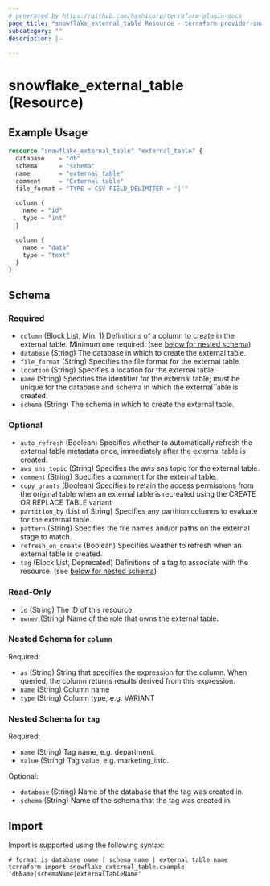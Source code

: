 ```yaml
---
# generated by https://github.com/hashicorp/terraform-plugin-docs
page_title: "snowflake_external_table Resource - terraform-provider-snowflake"
subcategory: ""
description: |-
  
---
```


# snowflake_external_table (Resource)



## Example Usage

```terraform
resource "snowflake_external_table" "external_table" {
  database    = "db"
  schema      = "schema"
  name        = "external_table"
  comment     = "External table"
  file_format = "TYPE = CSV FIELD_DELIMITER = '|'"

  column {
    name = "id"
    type = "int"
  }

  column {
    name = "data"
    type = "text"
  }
}
```

<!-- schema generated by tfplugindocs -->
## Schema

### Required

- `column` (Block List, Min: 1) Definitions of a column to create in the external table. Minimum one required. (see [below for nested schema](#nestedblock--column))
- `database` (String) The database in which to create the external table.
- `file_format` (String) Specifies the file format for the external table.
- `location` (String) Specifies a location for the external table.
- `name` (String) Specifies the identifier for the external table; must be unique for the database and schema in which the externalTable is created.
- `schema` (String) The schema in which to create the external table.

### Optional

- `auto_refresh` (Boolean) Specifies whether to automatically refresh the external table metadata once, immediately after the external table is created.
- `aws_sns_topic` (String) Specifies the aws sns topic for the external table.
- `comment` (String) Specifies a comment for the external table.
- `copy_grants` (Boolean) Specifies to retain the access permissions from the original table when an external table is recreated using the CREATE OR REPLACE TABLE variant
- `partition_by` (List of String) Specifies any partition columns to evaluate for the external table.
- `pattern` (String) Specifies the file names and/or paths on the external stage to match.
- `refresh_on_create` (Boolean) Specifies weather to refresh when an external table is created.
- `tag` (Block List, Deprecated) Definitions of a tag to associate with the resource. (see [below for nested schema](#nestedblock--tag))

### Read-Only

- `id` (String) The ID of this resource.
- `owner` (String) Name of the role that owns the external table.

<a id="nestedblock--column"></a>
### Nested Schema for `column`

Required:

- `as` (String) String that specifies the expression for the column. When queried, the column returns results derived from this expression.
- `name` (String) Column name
- `type` (String) Column type, e.g. VARIANT


<a id="nestedblock--tag"></a>
### Nested Schema for `tag`

Required:

- `name` (String) Tag name, e.g. department.
- `value` (String) Tag value, e.g. marketing_info.

Optional:

- `database` (String) Name of the database that the tag was created in.
- `schema` (String) Name of the schema that the tag was created in.

## Import

Import is supported using the following syntax:

```shell
# format is database name | schema name | external table name
terraform import snowflake_external_table.example 'dbName|schemaName|externalTableName'
```
